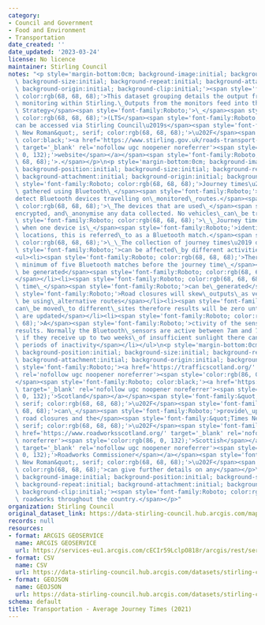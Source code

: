 ```yaml
---
category:
- Council and Government
- Food and Environment
- Transportation
date_created: ''
date_updated: '2023-03-24'
license: No licence
maintainer: Stirling Council
notes: "<p style='margin-bottom:0cm; background-image:initial; background-position:initial;\
  \ background-size:initial; background-repeat:initial; background-attachment:initial;\
  \ background-origin:initial; background-clip:initial;'><span style='font-family:Roboto;\
  \ color:rgb(68, 68, 68);'>This dataset grouping details the output from transport\
  \ monitoring within Stirling.\_Outputs from the monitors feed into the Local Transport\
  \ Strategy</span><span style='font-family:Roboto;'>\_</span><span style='font-family:Roboto;\
  \ color:rgb(68, 68, 68);'>(LTS</span><span style='font-family:Roboto;'>) which\_\
  can be accessed via Stirling Council\u2019s</span><span style='font-family:&quot;Times\
  \ New Roman&quot;, serif; color:rgb(68, 68, 68);'>\u202F</span><span style='font-family:Roboto;\
  \ color:black;'><a href='https://www.stirling.gov.uk/roads-transport-streets/environment-friendly-transport/local-transport-strategy-documents/'\
  \ target='_blank' rel='nofollow ugc noopener noreferrer'><span style='color:rgb(86,\
  \ 0, 132);'>website</span></a></span><span style='font-family:Roboto; color:rgb(68,\
  \ 68, 68);'>.</span></p>\n<p style='margin-bottom:0cm; background-image:initial;\
  \ background-position:initial; background-size:initial; background-repeat:initial;\
  \ background-attachment:initial; background-origin:initial; background-clip:initial;'><span\
  \ style='font-family:Roboto; color:rgb(68, 68, 68);'>Journey times\u2019 data are\
  \ gathered using Bluetooth\_</span><span style='font-family:Roboto;'>sensors which\_\
  detect Bluetooth devices travelling on\_monitored\_routes.</span><span style='font-family:Roboto;\
  \ color:rgb(68, 68, 68);'>\_The devices that are used\_</span><span style='font-family:Roboto;'>are\_\
  encrypted, and\_anonymise any data collected. No vehicles\_can\_be traced.</span><span\
  \ style='font-family:Roboto; color:rgb(68, 68, 68);'>\_\_Journey times are calculated\
  \ when one device is\_</span><span style='font-family:Roboto;'>identified\_at two\
  \ locations, this is referred\_to as a Bluetooth match.</span><span style='font-family:Roboto;\
  \ color:rgb(68, 68, 68);'>\_\_The collection of journey times\u2019 data\_</span><span\
  \ style='font-family:Roboto;'>can be affected\_by different activities and\_conditions.</span></p>\n\
  <ul><li><span style='font-family:Roboto; color:rgb(68, 68, 68);'>There must be a\
  \ minimum of five Bluetooth matches before the journey time\_</span><span style='font-family:Roboto;'>can\
  \ be generated</span><span style='font-family:Roboto; color:rgb(68, 68, 68);'>\_\
  </span></li><li><span style='font-family:Roboto; color:rgb(68, 68, 68);'>journey\
  \ time\_</span><span style='font-family:Roboto;'>can be\_generated</span></li><li><span\
  \ style='font-family:Roboto;'>Road closures will skew\_outputs\_as vehicles will\
  \ be using\_alternative routes</span></li><li><span style='font-family:Roboto;'>Sensors\_\
  can\_be moved\_to different\_sites therefore results will be zero until the locations\
  \ are updated</span></li><li><span style='font-family:Roboto; color:rgb(68, 68,\
  \ 68);'>A</span><span style='font-family:Roboto;'>ctivity of the sensors can\_impact\_\
  results. Normally the Bluetooth\_sensors are active between 7am and 7pm. However,\
  \ if they receive up to two weeks\_of insufficient sunlight there can be unprecedented\
  \ periods of inactivity</span></li></ul>\n<p style='margin-bottom:0cm; background-image:initial;\
  \ background-position:initial; background-size:initial; background-repeat:initial;\
  \ background-attachment:initial; background-origin:initial; background-clip:initial;'><span\
  \ style='font-family:Roboto;'><a href='https://trafficscotland.org/' target='_blank'\
  \ rel='nofollow ugc noopener noreferrer'><span style='color:rgb(86, 0, 132);'>Traffic</span></a>\_\
  </span><span style='font-family:Roboto; color:black;'><a href='https://trafficscotland.org/'\
  \ target='_blank' rel='nofollow ugc noopener noreferrer'><span style='color:rgb(86,\
  \ 0, 132);'>Scotland</span></a></span><span style='font-family:&quot;Times New Roman&quot;,\
  \ serif; color:rgb(68, 68, 68);'>\u202F</span><span style='font-family:Roboto; color:rgb(68,\
  \ 68, 68);'>can\_</span><span style='font-family:Roboto;'>provide\_updates on any\
  \ road closures and the</span><span style='font-family:&quot;Times New Roman&quot;,\
  \ serif; color:rgb(68, 68, 68);'>\u202F</span><span style='font-family:Roboto; color:black;'><a\
  \ href='https://www.roadworksscotland.org/' target='_blank' rel='nofollow ugc noopener\
  \ noreferrer'><span style='color:rgb(86, 0, 132);'>Scottish</span></a>\_<a href='https://www.roadworksscotland.org/'\
  \ target='_blank' rel='nofollow ugc noopener noreferrer'><span style='color:rgb(86,\
  \ 0, 132);'>Roadworks Commissioner</span></a></span><span style='font-family:&quot;Times\
  \ New Roman&quot;, serif; color:rgb(68, 68, 68);'>\u202F</span><span style='font-family:Roboto;\
  \ color:rgb(68, 68, 68);'>can give further details on any</span></p>\n<p style='margin-bottom:0cm;\
  \ background-image:initial; background-position:initial; background-size:initial;\
  \ background-repeat:initial; background-attachment:initial; background-origin:initial;\
  \ background-clip:initial;'><span style='font-family:Roboto; color:rgb(68, 68, 68);'>planned\
  \ roadworks throughout the country.</span></p>"
organization: Stirling Council
original_dataset_link: https://data-stirling-council.hub.arcgis.com/maps/stirling-council::transportation-average-journey-times-2021
records: null
resources:
- format: ARCGIS GEOSERVICE
  name: ARCGIS GEOSERVICE
  url: https://services-eu1.arcgis.com/cECIr59LclpO818r/arcgis/rest/services/transport%20infrastructure%20-%20average%20journey%20times%20(2021)/FeatureServer/0
- format: CSV
  name: CSV
  url: https://data-stirling-council.hub.arcgis.com/datasets/stirling-council::transportation-average-journey-times-2021.csv?outSR=%7B%22latestWkid%22%3A3857%2C%22wkid%22%3A102100%7D
- format: GEOJSON
  name: GEOJSON
  url: https://data-stirling-council.hub.arcgis.com/datasets/stirling-council::transportation-average-journey-times-2021.geojson?outSR=%7B%22latestWkid%22%3A3857%2C%22wkid%22%3A102100%7D
schema: default
title: Transportation - Average Journey Times (2021)
---
```

